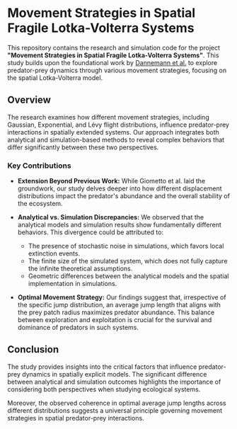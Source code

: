 # Movement Strategies in Spatial Fragile Lotka-Volterra Systems

This repository contains the research and simulation code for the project **"Movement Strategies in Spatial Fragile Lotka-Volterra Systems"**. This study builds upon the foundational work by [Dannemann et al.](https://www.pnas.org/doi/abs/10.1073/pnas.1719889115) to explore predator-prey dynamics through various movement strategies, focusing on the spatial Lotka-Volterra model.

## Overview

The research examines how different movement strategies, including Gaussian, Exponential, and Lévy flight distributions, influence predator-prey interactions in spatially extended systems. Our approach integrates both analytical and simulation-based methods to reveal complex behaviors that differ significantly between these two perspectives.

### Key Contributions

- **Extension Beyond Previous Work:** While Giometto et al. laid the groundwork, our study delves deeper into how different displacement distributions impact the predator's abundance and the overall stability of the ecosystem.
  
- **Analytical vs. Simulation Discrepancies:** We observed that the analytical models and simulation results show fundamentally different behaviors. This divergence could be attributed to:
  - The presence of stochastic noise in simulations, which favors local extinction events.
  - The finite size of the simulated system, which does not fully capture the infinite theoretical assumptions.
  - Geometric differences between the analytical models and the spatial implementation in simulations.

- **Optimal Movement Strategy:** Our findings suggest that, irrespective of the specific jump distribution, an average jump length that aligns with the prey patch radius maximizes predator abundance. This balance between exploration and exploitation is crucial for the survival and dominance of predators in such systems.

## Conclusion

The study provides insights into the critical factors that influence predator-prey dynamics in spatially explicit models. The significant difference between analytical and simulation outcomes highlights the importance of considering both perspectives when studying ecological systems.

Moreover, the observed coherence in optimal average jump lengths across different distributions suggests a universal principle governing movement strategies in spatial predator-prey interactions.
